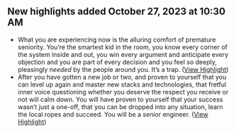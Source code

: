 ## New highlights added October 27, 2023 at 10:30 AM
- What you are experiencing now is the alluring comfort of premature seniority. You’re the smartest kid in the room, you know every corner of the system inside and out, you win every argument and anticipate every objection and you are part of every decision and you feel so deeply, pleasingly *needed* by the people around you.
  It’s a trap. ([View Highlight](https://read.readwise.io/read/01hdppenbqwnz1dkmpt7zkhe7k))
- After you have gotten a new job or two, and proven to yourself that you can level up again and master new stacks and technologies, that fretful inner voice questioning whether you deserve the respect you receive or not will calm down. You will have proven to yourself that your success wasn’t just a one-off, that you can be dropped into any situation, learn the local ropes and succeed. You will be a senior engineer. ([View Highlight](https://read.readwise.io/read/01hdjgcbd7579qjw6r92an53w0))
